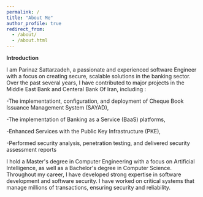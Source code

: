 ```yaml
---
permalink: /
title: "About Me"
author_profile: true
redirect_from: 
  - /about/
  - /about.html
---
```


**Introduction**

I am Parinaz Sattarzadeh, a passionate and experienced software Engineer with a focus on creating secure, scalable solutions in the banking sector. 
Over the past several years, I have contributed to major projects in the Middle East Bank and Centeral Bank Of Iran, including :

-The implementationt, configuration, and deployment  of Cheque Book Issuance Management System (SAYAD),

-The implementation of Banking as a Service (BaaS) platforms,

-Enhanced Services with the Public Key Infrastructure (PKE),

-Performed security analysis, penetration testing, and delivered security assessment reports


I hold a Master's degree in Computer Engineering with a focus on Artificial Intelligence, as well as a Bachelor's degree in Computer Science. Throughout my career, I have developed strong expertise in software development and software security. I have worked on critical systems that manage millions of transactions, ensuring security and reliability.

